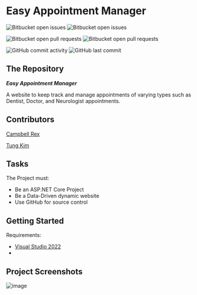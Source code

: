 # Easy Appointment Manager

![Bitbucket open issues](https://img.shields.io/github/issues/crex424/EasyAppointmentManager?style=plastic)
![Bitbucket open issues](https://img.shields.io/github/issues-closed/crex424/EasyAppointmentManager?style=plastic)

![Bitbucket open pull requests](https://img.shields.io/github/issues-pr/crex424/EasyAppointmentManager?style=plastic)
![Bitbucket open pull requests](https://img.shields.io/github/issues-pr-closed/crex424/EasyAppointmentManager?style=plastic)

![GitHub commit activity](https://img.shields.io/github/commit-activity/w/crex424/EasyAppointmentManager?style=plastic)
![GitHub last commit](https://img.shields.io/github/last-commit/crex424/EasyAppointmentManager?style=plastic)

## The Repository
___Easy Appointment Manager___

A website to keep track and manage appointments of varying types such as Dentist, Doctor, and Neurologist appointments.

## Contributors
[Campbell Rex](https://github.com/crex424)

[Tung Kim](https://github.com/TungKimProgrammer)

## Tasks
The Project must:
- Be an ASP.NET Core Project
- Be a Data-Driven dynamic website
- Use GitHub for source control

## Getting Started
Requirements:
- [Visual Studio 2022](https://visualstudio.microsoft.com/vs/community/)
- 

## Project Screenshots
![image](https://github.com/crex424/EasyAppointmentManager/assets/110303244/a4077526-8845-4aaa-9d63-a620f3bd9951)

